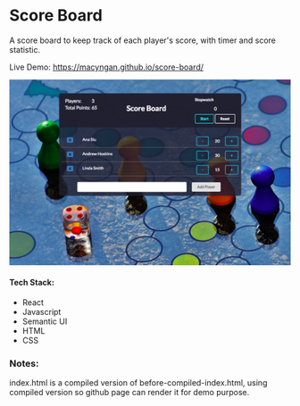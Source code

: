 # Score Board
A score board to keep track of each player's score, with timer and score statistic.

Live Demo:
https://macyngan.github.io/score-board/

![alt text](https://github.com/macyngan/score-board/blob/master/demo/screenshots/screenshot_01.png "Score Board Screenshot")

#### Tech Stack:
* React
* Javascript
* Semantic UI
* HTML
* CSS

### Notes:
index.html is a compiled version of before-compiled-index.html, using compiled version so github page can render it for demo purpose.
